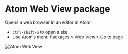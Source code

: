 # Atom Web View package

Opens a web browser in an editor in Atom.

* `ctrl-shift-G` to open a site
* Use Atom's menu Packages > Web View > Go to page

![Atom Web View](https://raw.github.com/gabceb/atom-web-view/master/atom-web-view.png)

